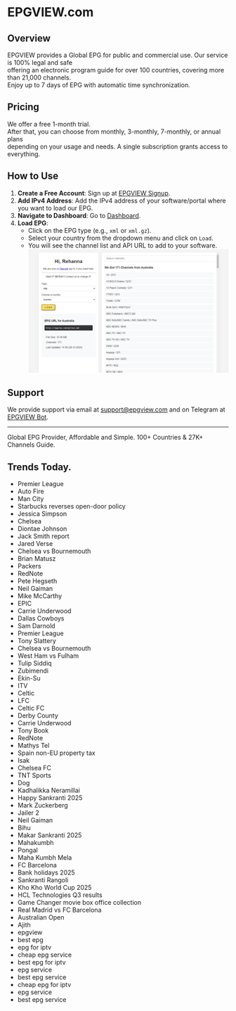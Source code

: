 # EPGVIEW.com



## Overview
EPGVIEW provides a Global EPG for public and commercial use. Our service is 100% legal and safe\
offering an electronic program guide for over 100 countries, covering more than 21,000 channels.\
Enjoy up to 7 days of EPG with automatic time synchronization.

## Pricing
We offer a free 1-month trial. \
After that, you can choose from monthly, 3-monthly, 7-monthly, or annual plans \
depending on your usage and needs. A single subscription grants access to everything.

## How to Use
1. **Create a Free Account**: Sign up at [EPGVIEW Signup](https://epgview.com/signup.php).
2. **Add IPv4 Address**: Add the IPv4 address of your software/portal where you want to load our EPG.
3. **Navigate to Dashboard**: Go to [Dashboard](https://epgview.com/dashboard.php).
4. **Load EPG**:
   - Click on the EPG type (e.g., `xml` or `xml.gz`).
   - Select your country from the dropdown menu and click on `Load`.
   - You will see the channel list and API URL to add to your software.
![EPGVIEW](img/dashboard.png)
## Support
We provide support via email at [support@epgview.com](mailto:support@epgview.com) and on Telegram at [EPGVIEW Bot](https://t.me/epgview_bot).

---

Global EPG Provider, Affordable and Simple. 100+ Countries & 27K+ Channels Guide.

## Trends Today.

- Premier League
- Auto Fire
- Man City
- Starbucks reverses open-door policy
- Jessica Simpson
- Chelsea
- Diontae Johnson
- Jack Smith report
- Jared Verse
- Chelsea vs Bournemouth
- Brian Matusz
- Packers
- RedNote
- Pete Hegseth
- Neil Gaiman
- Mike McCarthy
- EPIC
- Carrie Underwood
- Dallas Cowboys
- Sam Darnold
- Premier League
- Tony Slattery
- Chelsea vs Bournemouth
- West Ham vs Fulham
- Tulip Siddiq
- Zubimendi
- Ekin-Su
- ITV
- Celtic
- LFC
- Celtic FC
- Derby County
- Carrie Underwood
- Tony Book
- RedNote
- Mathys Tel
- Spain non-EU property tax
- Isak
- Chelsea FC
- TNT Sports
- Dog
- Kadhalikka Neramillai
- Happy Sankranti 2025
- Mark Zuckerberg
- Jailer 2
- Neil Gaiman
- Bihu
- Makar Sankranti 2025
- Mahakumbh
- Pongal
- Maha Kumbh Mela
- FC Barcelona
- Bank holidays 2025
- Sankranti Rangoli
- Kho Kho World Cup 2025
- HCL Technologies Q3 results
- Game Changer movie box office collection
- Real Madrid vs FC Barcelona
- Australian Open
- Ajith
- epgview
- best epg
- epg for iptv
- cheap epg service
- best epg for iptv
- epg service
- best epg service
- cheap epg for iptv
- epg service
- best epg service
